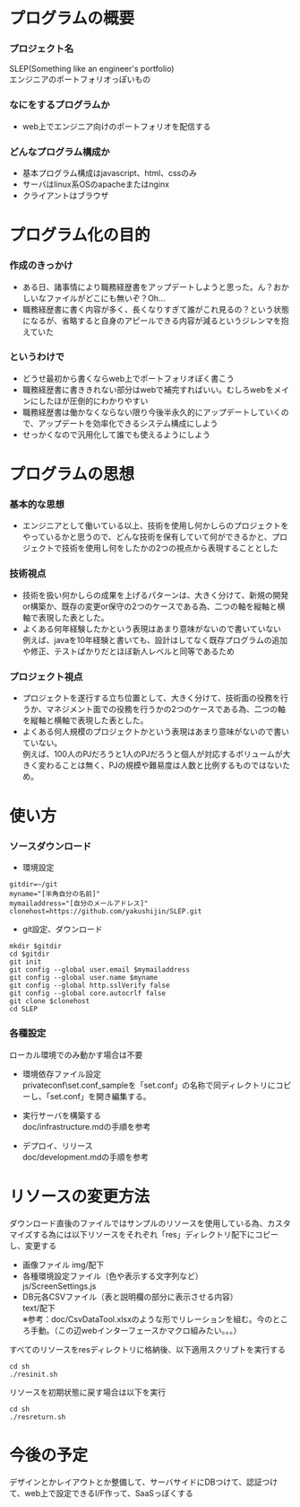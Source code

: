 # プログラムの概要
### プロジェクト名
SLEP(Something like an engineer's portfolio)  
エンジニアのポートフォリオっぽいもの

### なにをするプログラムか
- web上でエンジニア向けのポートフォリオを配信する

### どんなプログラム構成か
- 基本プログラム構成はjavascript、html、cssのみ
- サーバはlinux系OSのapacheまたはnginx
- クライアントはブラウザ

# プログラム化の目的
### 作成のきっかけ
- ある日、諸事情により職務経歴書をアップデートしようと思った。ん？おかしいなファイルがどこにも無いぞ？Oh...
- 職務経歴書に書く内容が多く、長くなりすぎて誰がこれ見るの？という状態になるが、省略すると自身のアピールできる内容が減るというジレンマを抱えていた

### というわけで
- どうせ最初から書くならweb上でポートフォリオぽく書こう
- 職務経歴書に書ききれない部分はwebで補完すればいい。むしろwebをメインにしたほが圧倒的にわかりやすい
- 職務経歴書は働かなくならない限り今後半永久的にアップデートしていくので、アップデートを効率化できるシステム構成にしよう
- せっかくなので汎用化して誰でも使えるようにしよう

# プログラムの思想
### 基本的な思想
- エンジニアとして働いている以上、技術を使用し何かしらのプロジェクトをやっているかと思うので、どんな技術を保有していて何ができるかと、プロジェクトで技術を使用し何をしたかの2つの視点から表現することとした
### 技術視点
- 技術を扱い何かしらの成果を上げるパターンは、大きく分けて、新規の開発or構築か、既存の変更or保守の2つのケースである為、二つの軸を縦軸と横軸で表現した表とした。
- よくある何年経験したかという表現はあまり意味がないので書いていない  
例えば、javaを10年経験と書いても、設計はしてなく既存プログラムの追加や修正、テストばかりだとほぼ新人レベルと同等であるため
### プロジェクト視点
- プロジェクトを遂行する立ち位置として、大きく分けて、技術面の役務を行うか、マネジメント面での役務を行うかの2つのケースである為、二つの軸を縦軸と横軸で表現した表とした。
- よくある何人規模のプロジェクトかという表現はあまり意味がないので書いていない。  
例えば、100人のPJだろうと1人のPJだろうと個人が対応するボリュームが大きく変わることは無く、PJの規模や難易度は人数と比例するものではないため。

# 使い方
### ソースダウンロード
- 環境設定
```
gitdir=~/git
myname="[半角自分の名前]"
mymailaddress="[自分のメールアドレス]"
clonehost=https://github.com/yakushijin/SLEP.git
```
- git設定、ダウンロード
```
mkdir $gitdir
cd $gitdir
git init
git config --global user.email $mymailaddress
git config --global user.name $myname
git config --global http.sslVerify false
git config --global core.autocrlf false
git clone $clonehost
cd SLEP
```

### 各種設定
ローカル環境でのみ動かす場合は不要
- 環境依存ファイル設定  
privateconf\set.conf_sampleを「set.conf」の名称で同ディレクトリにコピーし、「set.conf」を開き編集する。

- 実行サーバを構築する  
doc/infrastructure.mdの手順を参考

- デプロイ、リリース  
doc/development.mdの手順を参考

# リソースの変更方法
ダウンロード直後のファイルではサンプルのリソースを使用している為、カスタマイズする為には以下リソースをそれぞれ「res」ディレクトリ配下にコピーし、変更する
- 画像ファイル
img/配下
- 各種環境設定ファイル（色や表示する文字列など）  
js/ScreenSettings.js
- DB元各CSVファイル（表と説明欄の部分に表示させる内容）  
text/配下  
※参考：doc/CsvDataTool.xlsxのような形でリレーションを組む。今のところ手動。（この辺webインターフェースかマクロ組みたい。。。）

すべてのリソースをresディレクトリに格納後、以下適用スクリプトを実行する
```
cd sh
./resinit.sh
```

リソースを初期状態に戻す場合は以下を実行
```
cd sh
./resreturn.sh
```

# 今後の予定
デザインとかレイアウトとか整備して、サーバサイドにDBつけて、認証つけて、web上で設定できるI/F作って、SaaSっぽくする
